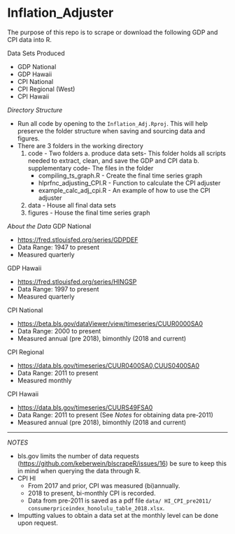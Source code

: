 # Inflation_Adjuster
The purpose of this repo is to scrape or download the following GDP and CPI data into R.  

Data Sets Produced 
  - GDP National
  - GDP Hawaii
  - CPI National
  - CPI Regional (West) 
  - CPI Hawaii

*Directory Structure*
  - Run all code by opening to the `Inflation_Adj.Rproj`.  This will help preserve the folder structure when saving and sourcing data and figures. 
  - There are 3 folders in the working directory 
    1. code - Two folders 
      a. produce data sets- This folder holds all scripts needed to extract, clean, and save the GDP and CPI data 
      b. supplementary code- The files in the folder
        - compiling_ts_graph.R - Create the final time series graph 
        - hlprfnc_adjusting_CPI.R - Function to calculate the CPI adjuster 
        - example_calc_adj_cpi.R - An example of how to use the CPI adjuster
    3. data - House all final data sets
    5. figures - House the final time series graph


*About the Data*
GDP National 
  - https://fred.stlouisfed.org/series/GDPDEF  
  - Data Range: 1947 to present 
  - Measured quarterly 

GDP Hawaii 
  - https://fred.stlouisfed.org/series/HINGSP
  - Data Range: 1997 to present 
  - Measured quarterly 

CPI National 
  - https://beta.bls.gov/dataViewer/view/timeseries/CUUR0000SA0
  - Data Range: 2000 to present
  - Measured annual (pre 2018), bimonthly (2018 and current) 

CPI Regional 
  - https://data.bls.gov/timeseries/CUUR0400SA0,CUUS0400SA0
  - Data Range: 2011 to present 
  - Measured monthly 

CPI Hawaii 
  - https://data.bls.gov/timeseries/CUURS49FSA0 
  - Data Range: 2011 to present (See *Notes* for obtaining data pre-2011) 
  - Measured annual (pre 2018), bimonthly (2018 and current) 


------------------
*NOTES* 

  - bls.gov limits the number of data requests (https://github.com/keberwein/blscrapeR/issues/16) be sure to keep this in mind when querying the data through R.  
  - CPI HI 
     - From 2017 and prior, CPI was measured (bi)annually.  
     - 2018 to present, bi-monthly CPI is recorded.  
     - Data from pre-2011 is saved as a pdf file `data/ HI_CPI_pre2011/ consumerpriceindex_honolulu_table_2018.xlsx`. 
  - Imputting values to obtain a data set at the monthly level can be done upon request.    







